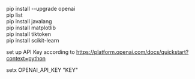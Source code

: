 

pip install --upgrade openai  
pip list  
pip install javalang  
pip install matplotlib  
pip install tiktoken  
pip install scikit-learn  


set up API Key according to https://platform.openai.com/docs/quickstart?context=python  

setx OPENAI_API_KEY "KEY"  
